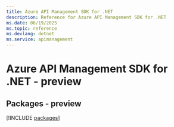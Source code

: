 ```yaml
---
title: Azure API Management SDK for .NET
description: Reference for Azure API Management SDK for .NET
ms.date: 06/19/2025
ms.topic: reference
ms.devlang: dotnet
ms.service: apimanagement
---
```

# Azure API Management SDK for .NET - preview
## Packages - preview
[!INCLUDE [packages](api-management-index.md)]